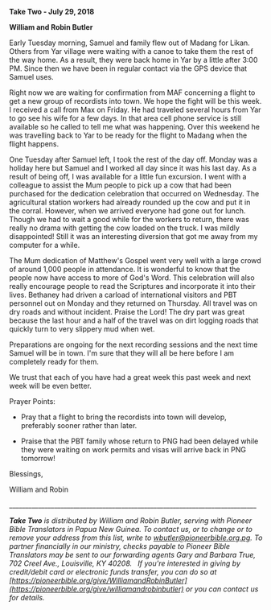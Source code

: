 **Take Two - July 29, 2018**

**William and Robin Butler**

Early Tuesday morning, Samuel and family flew out of Madang for Likan.
Others from Yar village were waiting with a canoe to take them the rest
of the way home. As a result, they were back home in Yar by a little
after 3:00 PM. Since then we have been in regular contact via the GPS
device that Samuel uses.

Right now we are waiting for confirmation from MAF concerning a flight
to get a new group of recordists into town. We hope the fight will be
this week. I received a call from Max on Friday. He had traveled several
hours from Yar to go see his wife for a few days. In that area cell
phone service is still available so he called to tell me what was
happening. Over this weekend he was travelling back to Yar to be ready
for the flight to Madang when the flight happens.

One Tuesday after Samuel left, I took the rest of the day off. Monday
was a holiday here but Samuel and I worked all day since it was his last
day. As a result of being off, I was available for a little fun
excursion. I went with a colleague to assist the Mum people to pick up a
cow that had been purchased for the dedication celebration that occurred
on Wednesday. The agricultural station workers had already rounded up
the cow and put it in the corral. However, when we arrived everyone had
gone out for lunch. Though we had to wait a good while for the workers
to return, there was really no drama with getting the cow loaded on the
truck. I was mildly disappointed! Still it was an interesting diversion
that got me away from my computer for a while.

The Mum dedication of Matthew's Gospel went very well with a large crowd
of around 1,000 people in attendance. It is wonderful to know that the
people now have access to more of God's Word. This celebration will also
really encourage people to read the Scriptures and incorporate it into
their lives. Bethaney had driven a carload of international visitors and
PBT personnel out on Monday and they returned on Thursday. All travel
was on dry roads and without incident. Praise the Lord! The dry part was
great because the last hour and a half of the travel was on dirt logging
roads that quickly turn to very slippery mud when wet.

Preparations are ongoing for the next recording sessions and the next
time Samuel will be in town. I'm sure that they will all be here before
I am completely ready for them.

We trust that each of you have had a great week this past week and next
week will be even better.

Prayer Points:

-   Pray that a flight to bring the recordists into town will develop,
    preferably sooner rather than later.

-   Praise that the PBT family whose return to PNG had been delayed
    while they were waiting on work permits and visas will arrive back
    in PNG tomorrow!

Blessings,

William and Robin

\_\_\_\_\_\_\_\_\_\_\_\_\_\_\_\_\_\_\_\_\_\_\_\_\_\_\_\_\_\_\_\_\_\_\_\_\_\_\_\_\_\_\_\_\_\_\_\_\_\_\_\_\_\_\_\_\_\_\_\_\_\_\_\_\_\_\_\_\_\_\_\_\_\_\_\_\_

***Take Two** is distributed by William and Robin Butler, serving with
Pioneer Bible Translators in Papua New Guinea. To contact us, or to
change or to remove your address from this list, write to
<wbutler@pioneerbible.org.pg>. To partner financially in our ministry,
checks payable to Pioneer Bible Translators may be sent to our
forwarding agents Gary and Barbara True, 702 Creel Ave., Louisville, KY
40208.   If you're interested in giving by credit/debit card or
electronic funds transfer, you can do so at
[https://pioneerbible.org/give/WilliamandRobinButler](https://pioneerbible.org/give/williamandrobinbutler)
or you can contact us for details.*
